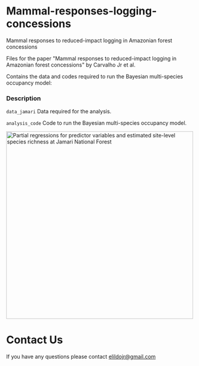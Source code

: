 # Mammal-responses-logging-concessions
Mammal responses to reduced-impact logging in Amazonian forest concessions

Files for the paper "Mammal responses to reduced-impact logging in Amazonian forest concessions" by Carvalho Jr et al.

Contains the data and codes required to run the Bayesian multi-species occupancy model:

### Description

```data_jamari``` Data required for the analysis.

```analysis_code``` Code to run the Bayesian multi-species occupancy model. 


<img src="Fig2.jpg" title="Partial regressions for predictor variables and estimated site-level species richness at Jamari National Forest" width="500">

# Contact Us
If you have any questions please contact <elildojr@gmail.com>

